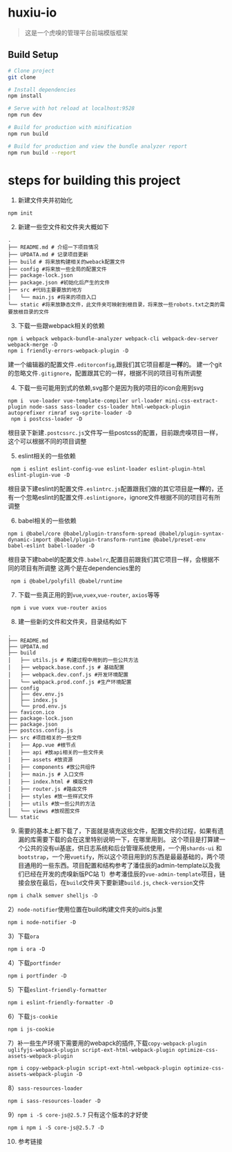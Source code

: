 # huxiu-io

> 这是一个虎嗅的管理平台前端模版框架

## Build Setup

```bash
# Clone project
git clone 

# Install dependencies
npm install

# Serve with hot reload at localhost:9528
npm run dev

# Build for production with minification
npm run build

# Build for production and view the bundle analyzer report
npm run build --report
```

# steps for building this project
1. 新建文件夹并初始化
```shell
npm init
```
2. 新建一些空文件和文件夹大概如下
```shell
.
├── README.md # 介绍一下项目情况
├── UPDATA.md # 记录项目更新
├── build # 将来放构建相关的weback配置文件
├── config #将来放一些全局的配置文件
├── package-lock.json
├── package.json #初始化后产生的文件
├── src #代码主要要放的地方
│   └── main.js #将来的项目入口
└── static #将来放静态文件，此文件夹可映射到根目录，将来放一些robots.txt之类的需要放根目录的文件
```
3. 下载一些跟webpack相关的依赖
```shell
npm i webpack webpack-bundle-analyzer webpack-cli webpack-dev-server webpack-merge -D
npm i friendly-errors-webpack-plugin -D
```
建一个编辑器的配置文件`.editorconfig`,跟我们其它项目都是**一样**的。
建一个git的忽略文件`.gitignore`，配置跟其它的一样，根据不同的项目可有所调整

4. 下载一些可能用到式的依赖,svg那个是因为我的项目的icon会用到svg
```shell
npm i  vue-loader vue-template-compiler url-loader mini-css-extract-plugin node-sass sass-loader css-loader html-webpack-plugin autoprefixer rimraf svg-sprite-loader -D
 npm i postcss-loader -D
```
根目录下新建`.postcssrc.js`文件写一些postcss的配置，目前跟虎嗅项目一样，这个可以根据不同的项目调整

5. eslint相关的一些依赖
```shell
 npm i eslint eslint-config-vue eslint-loader eslint-plugin-html eslint-plugin-vue -D
```
根目录下建eslint的配置文件`.eslintrc.js`配置跟我们做的其它项目是**一样**的，还有一个忽略eslint的配置文件`.eslintignore`，ignore文件根据不同的项目可有所调整

6. babel相关的一些依赖
```shell
npm i @babel/core @babel/plugin-transform-spread @babel/plugin-syntax-dynamic-import @babel/plugin-transform-runtime @babel/preset-env babel-eslint babel-loader -D
```
根目录下建babel的配置文件`.babelrc`,配置目前跟我们其它项目一样，会根据不同的项目有所调整
这两个是在dependencies里的
```shell
 npm i @babel/polyfill @babel/runtime
```
7. 下载一些真正用的到`vue`,`vuex`,`vue-router`, `axios`等等
```shell
 npm i vue vuex vue-router axios
```
8. 建一些新的文件和文件夹，目录结构如下
```shell
.
├── README.md
├── UPDATA.md
├── build
│   ├── utils.js # 构建过程中用到的一些公共方法
│   ├── webpack.base.conf.js # 基础配置
│   ├── webpack.dev.conf.js #开发环境配置
│   └── webpack.prod.conf.js #生产环境配置
├── config
│   ├── dev.env.js
│   ├── index.js
│   └── prod.env.js
├── favicon.ico 
├── package-lock.json
├── package.json
├── postcss.config.js
├── src #项目相关的一些文件
│   ├── App.vue #根节点
│   ├── api #放api相关的一些文件夹
│   ├── assets #放资源
│   ├── components #放公共组件
│   ├── main.js # 入口文件
│   ├── index.html # 模版文件
│   ├── router.js #路由文件
│   ├── styles #放一些样式文件
│   ├── utils #放一些公共的方法
│   └── views #放视图文件
└── static
```
9. 需要的基本上都下载了，下面就是填充这些文件，配置文件的过程，如果有遗漏的库需要下载的会在这里特别说明一下，在哪里用到。
这个项目是打算建一个公共的没有ui基底，供日志系统和后台管理系统使用，一个用`shards-ui` 和 `bootstrap`，一个用`vuetify`，所以这个项目用到的东西是最最基础的，两个项目通用的一些东西。项目配置和结构参考了潘佳辰的admin-template以及我们已经在开发的虎嗅新版PC站
  1）参考潘佳辰的`vue-admin-template`项目，链接会放在最后，在`build`文件夹下要新建`build.js`, `check-version`文件
  ```shell
  npm i chalk semver shelljs -D
  ```
  2）`node-notifier`使用位置在build构建文件夹的uitls.js里
  ```shell
  npm i node-notifier -D
  ```
  3）下载`ora`
  ```shell
  npm i ora -D
  ```
  4）下载`portfinder`
  ```shell
  npm i portfinder -D
  ```
  5）下载`eslint-friendly-formatter`
  ```shell
  npm i eslint-friendly-formatter -D
  ```
  6）下载`js-cookie`
  ```shell
  npm i js-cookie
  ```
  7）补一些生产环境下需要用的webapck的插件,下载`copy-webpack-plugin uglifyjs-webpack-plugin script-ext-html-webpack-plugin optimize-css-assets-webpack-plugin`
  ```shell
  npm i copy-webpack-plugin script-ext-html-webpack-plugin optimize-css-assets-webpack-plugin -D
  ```
  8）`sass-resources-loader`
  ```shell
  npm i sass-resources-loader -D
  ```
  9）`npm i -S core-js@2.5.7` 只有这个版本的才好使
  ```shell
  npm i npm i -S core-js@2.5.7 -D
  ```

10. 参考链接

    [潘佳辰项目地址]: https://github.com/PanJiaChen/vue-admin-template

